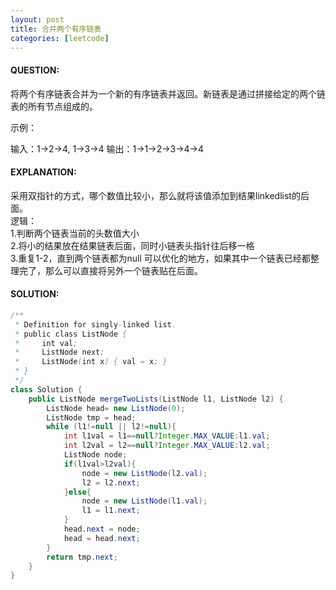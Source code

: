 ```yaml
---
layout: post
title: 合并两个有序链表
categories: [leetcode]
---
```

#### QUESTION:
将两个有序链表合并为一个新的有序链表并返回。新链表是通过拼接给定的两个链表的所有节点组成的。 

示例：

输入：1->2->4, 1->3->4
输出：1->1->2->3->4->4
#### EXPLANATION:
采用双指针的方式，哪个数值比较小，那么就将该值添加到结果linkedlist的后面。  
逻辑：  
1.判断两个链表当前的头数值大小  
2.将小的结果放在结果链表后面，同时小链表头指针往后移一格  
3.重复1-2，直到两个链表都为null
可以优化的地方，如果其中一个链表已经都整理完了，那么可以直接将另外一个链表贴在后面。
#### SOLUTION:
```JAVA
/**
 * Definition for singly-linked list.
 * public class ListNode {
 *     int val;
 *     ListNode next;
 *     ListNode(int x) { val = x; }
 * }
 */
class Solution {
    public ListNode mergeTwoLists(ListNode l1, ListNode l2) {
        ListNode head= new ListNode(0);
        ListNode tmp = head;
        while (l1!=null || l2!=null){
            int l1val = l1==null?Integer.MAX_VALUE:l1.val;
            int l2val = l2==null?Integer.MAX_VALUE:l2.val;
            ListNode node;
            if(l1val>l2val){
                node = new ListNode(l2.val);
                l2 = l2.next;
            }else{
                node = new ListNode(l1.val);
                l1 = l1.next;
            }
            head.next = node;
            head = head.next;
        }
        return tmp.next;
    }
}
```